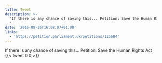 ```yaml
---
title: Tweet
description: >-
  "If there is any chance of saving this... Petition: Save the Human Rights Act
  "
date: '2016-08-26T16:08:07+01:00'
links:
  - 'https://petition.parliament.uk/petitions/125604'
---
```

If there is any chance of saving this... Petition: Save the Human Rights Act 
      {{< tweet 0 0 >}}
    
